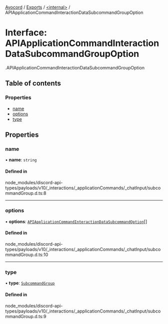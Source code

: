 [Avocord](../README.md) / [Exports](../modules.md) / [<internal\>](../modules/internal_.md) / APIApplicationCommandInteractionDataSubcommandGroupOption

# Interface: APIApplicationCommandInteractionDataSubcommandGroupOption

[<internal>](../modules/internal_.md).APIApplicationCommandInteractionDataSubcommandGroupOption

## Table of contents

### Properties

- [name](internal_.APIApplicationCommandInteractionDataSubcommandGroupOption.md#name)
- [options](internal_.APIApplicationCommandInteractionDataSubcommandGroupOption.md#options)
- [type](internal_.APIApplicationCommandInteractionDataSubcommandGroupOption.md#type)

## Properties

### name

• **name**: `string`

#### Defined in

node_modules/discord-api-types/payloads/v10/_interactions/_applicationCommands/_chatInput/subcommandGroup.d.ts:8

___

### options

• **options**: [`APIApplicationCommandInteractionDataSubcommandOption`](internal_.APIApplicationCommandInteractionDataSubcommandOption.md)[]

#### Defined in

node_modules/discord-api-types/payloads/v10/_interactions/_applicationCommands/_chatInput/subcommandGroup.d.ts:10

___

### type

• **type**: [`SubcommandGroup`](../modules/internal_.md#subcommandgroup)

#### Defined in

node_modules/discord-api-types/payloads/v10/_interactions/_applicationCommands/_chatInput/subcommandGroup.d.ts:9
